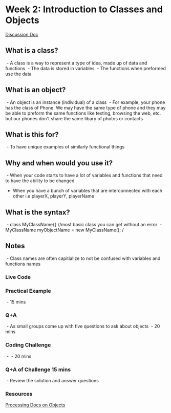 # Week 2: Introduction to Classes and Objects
[Discussion Doc](https://docs.google.com/document/d/1nS25wCRjYUXvA8b8bS8Y4K037x9m2Bff5uUSoJvo0ss/edit?usp=sharing)


## What is a class? 
 - A class is a way to represent a type of idea, made up of data and functions
 - The data is stored in variables
 - The functions when preformed use the data

## What is an object?
 - An object is an instance (individual) of a class
 - For example, your phone has the class of Phone. We may have the same type of phone and they may be able to preform the same functions like texting, browsing the web, etc. but our phones don't share the same libary of photos or contacts

## What is this for?
 - To have unique examples of similarly functional things

## Why and when would you use it?
 - When your code starts to have a lot of variables and functions that need to have the ability to be changed
- When you have a bunch of variables that are interconnected with each other i.e playerX, playerY, playerName


## What is the syntax?
 - class MyClassName{} //most basic class you can get without an error
 - MyClassName myObjectName = new MyClassName(); /

## Notes
 - Class names are often capitialize to not be confused with variables and functions names

### Live Code


### Practical Example
 - 15 mins

### Q+A
 - As small groups come up with five questions to ask about objects
 - 20 mins

### Coding Challenge
 - 
 - 20 mins
### Q+A of Challenge 15 mins
 - Review the solution and answer questions
 
### Resources
[Processing Docs on Objects](https://processing.org/tutorials/objects/)
